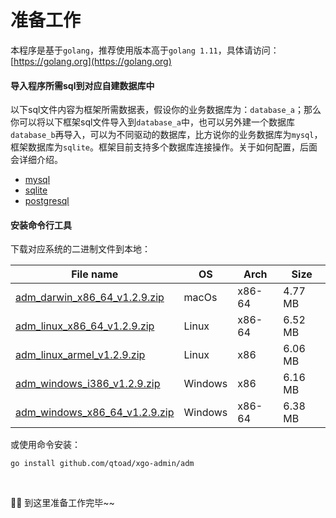 # 准备工作
本程序是基于```golang```，推荐使用版本高于```golang 1.11```，具体请访问：[https://golang.org](https://golang.org)

#### 导入程序所需sql到对应自建数据库中

以下sql文件内容为框架所需数据表，假设你的业务数据库为：```database_a```；那么你可以将以下框架sql文件导入到```database_a```中，也可以另外建一个数据库```database_b```再导入，可以为不同驱动的数据库，比方说你的业务数据库为```mysql```，框架数据库为```sqlite```。框架目前支持多个数据库连接操作。关于如何配置，后面会详细介绍。

- [mysql](https://raw.githubusercontent.com/qtoad/xgo-admin/master/data/admin.sql)
- [sqlite](https://raw.githubusercontent.com/qtoad/xgo-admin/master/data/admin.db)
- [postgresql](https://raw.githubusercontent.com/qtoad/xgo-admin/master/data/admin.pgsql)

#### 安装命令行工具

下载对应系统的二进制文件到本地：

|  File name   | OS  | Arch  | Size  |
|  ----  | ----  | ----  |----  |
| [adm_darwin_x86_64_v1.2.9.zip](http://file.go-admin.cn/go_admin/cli/v1_2_9/adm_darwin_x86_64_v1.2.9.zip)  | macOs | x86-64 | 4.77 MB
| [adm_linux_x86_64_v1.2.9.zip](http://file.go-admin.cn/go_admin/cli/v1_2_9/adm_linux_x86_64_v1.2.9.zip)  | Linux | x86-64   | 6.52 MB
| [adm_linux_armel_v1.2.9.zip](http://file.go-admin.cn/go_admin/cli/v1_2_9/adm_linux_armel_v1.2.9.zip)  | Linux | x86   | 6.06 MB
| [adm_windows_i386_v1.2.9.zip](http://file.go-admin.cn/go_admin/cli/v1_2_9/adm_windows_i386_v1.2.9.zip)  | Windows | x86  |6.16 MB
| [adm_windows_x86_64_v1.2.9.zip](http://file.go-admin.cn/go_admin/cli/v1_2_9/adm_windows_x86_64_v1.2.9.zip)  | Windows | x86-64   |6.38 MB



或使用命令安装：

```
go install github.com/qtoad/xgo-admin/adm
```

<br>

🍺🍺 到这里准备工作完毕~~